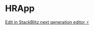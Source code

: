 # HRApp

[Edit in StackBlitz next generation editor ⚡️](https://stackblitz.com/~/github.com/Aus007007/HRApp)